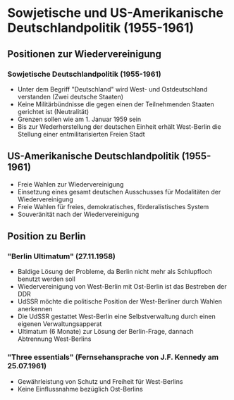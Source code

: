 Sowjetische und US-Amerikanische Deutschlandpolitik (1955-1961)
===============================================================

Positionen zur Wiedervereinigung
--------------------------------

### Sowjetische Deutschlandpolitik (1955-1961)

-   Unter dem Begriff "Deutschland" wird West- und Ostdeutschland
    verstanden (Zwei deutsche Staaten)
-   Keine Militärbündnisse die gegen einen der Teilnehmenden Staaten
    gerichtet ist (Neutralität)
-   Grenzen sollen wie am 1. Januar 1959 sein
-   Bis zur Wederherstellung der deutschen Einheit erhält West-Berlin
    die Stellung einer entmilitarisierten Freien Stadt

US-Amerikanische Deutschlandpolitik (1955-1961)
-----------------------------------------------

-   Freie Wahlen zur Wiedervereinigung
-   Einsetzung eines gesamt deutschen Ausschusses für Modalitäten der
    Wiedervereinigung
-   Freie Wahlen für freies, demokratisches, förderalistisches System
-   Souveränität nach der Wiedervereinigung

Position zu Berlin
------------------

### "Berlin Ultimatum" (27.11.1958)

-   Baldige Lösung der Probleme, da Berlin nicht mehr als Schlupfloch
    benutzt werden soll
-   Wiedervereinigung von West-Berlin mit Ost-Berlin ist das Bestreben
    der DDR
-   UdSSR möchte die politische Position der West-Berliner durch Wahlen
    anerkennen
-   Die UdSSR gestattet West-Berlin eine Selbstverwaltung durch einen
    eigenen Verwaltungsapperat
-   Ultimatum (6 Monate) zur Lösung der Berlin-Frage, dannach Abtrennung
    West-Berlins

### "Three essentials" (Fernsehansprache von J.F. Kennedy am 25.07.1961)

-   Gewährleistung von Schutz und Freiheit für West-Berlins
-   Keine Einflussnahme bezüglich Ost-Berlins

